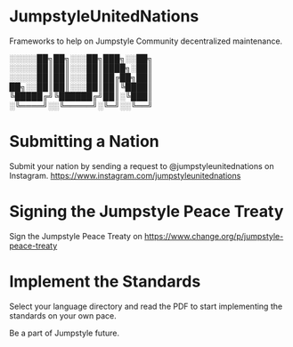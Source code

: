 # JumpstyleUnitedNations
Frameworks to help on Jumpstyle Community decentralized maintenance.

░░░░░██╗██╗░░░██╗███╗░░██╗
░░░░░██║██║░░░██║████╗░██║
░░░░░██║██║░░░██║██╔██╗██║
██╗░░██║██║░░░██║██║╚████║
╚█████╔╝╚██████╔╝██║░╚███║
░╚════╝░░╚═════╝░╚═╝░░╚══╝

# Submitting a Nation
Submit your nation by sending a request to @jumpstyleunitednations on Instagram.
https://www.instagram.com/jumpstyleunitednations

# Signing the Jumpstyle Peace Treaty
Sign the Jumpstyle Peace Treaty on https://www.change.org/p/jumpstyle-peace-treaty

# Implement the Standards
Select your language directory and read the PDF to start implementing the standards on your own pace.

Be a part of Jumpstyle future.
